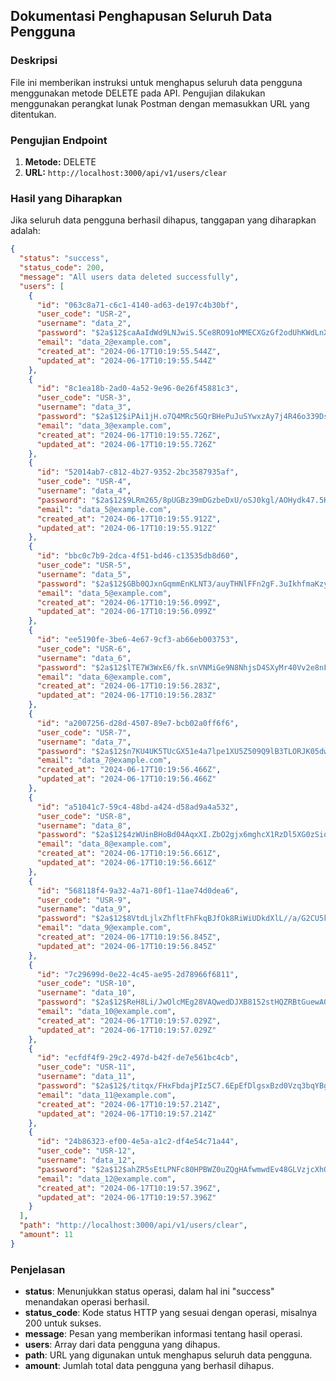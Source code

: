 ## Dokumentasi Penghapusan Seluruh Data Pengguna

### Deskripsi
File ini memberikan instruksi untuk menghapus seluruh data pengguna menggunakan metode DELETE pada API. Pengujian dilakukan menggunakan perangkat lunak Postman dengan memasukkan URL yang ditentukan.

### Pengujian Endpoint

1. **Metode:** DELETE
2. **URL:** `http://localhost:3000/api/v1/users/clear`

### Hasil yang Diharapkan

Jika seluruh data pengguna berhasil dihapus, tanggapan yang diharapkan adalah:

```json
{
  "status": "success",
  "status_code": 200,
  "message": "All users data deleted successfully",
  "users": [
    {
      "id": "063c8a71-c6c1-4140-ad63-de197c4b30bf",
      "user_code": "USR-2",
      "username": "data_2",
      "password": "$2a$12$caAaIdWd9LNJwiS.5Ce8RO91oMMECXGzGf2odUhKWdLnXaDqyOOdu",
      "email": "data_2@example.com",
      "created_at": "2024-06-17T10:19:55.544Z",
      "updated_at": "2024-06-17T10:19:55.544Z"
    },
    {
      "id": "8c1ea18b-2ad0-4a52-9e96-0e26f45881c3",
      "user_code": "USR-3",
      "username": "data_3",
      "password": "$2a$12$iPAi1jH.o7Q4MRc5GQrBHePuJuSYwxzAy7j4R46o339Ds3wZIVCgi",
      "email": "data_3@example.com",
      "created_at": "2024-06-17T10:19:55.726Z",
      "updated_at": "2024-06-17T10:19:55.726Z"
    },
    {
      "id": "52014ab7-c812-4b27-9352-2bc3587935af",
      "user_code": "USR-4",
      "username": "data_4",
      "password": "$2a$12$9LRm265/8pUGBz39mDGzbeDxU/oSJ0kgl/AOHydk47.5K0ASh5Vu2",
      "email": "data_5@example.com",
      "created_at": "2024-06-17T10:19:55.912Z",
      "updated_at": "2024-06-17T10:19:55.912Z"
    },
    {
      "id": "bbc0c7b9-2dca-4f51-bd46-c13535db8d60",
      "user_code": "USR-5",
      "username": "data_5",
      "password": "$2a$12$GBb0QJxnGqmmEnKLNT3/auyTHNlFFn2gF.3uIkhfmaKzyTnbaTZXO",
      "email": "data_5@example.com",
      "created_at": "2024-06-17T10:19:56.099Z",
      "updated_at": "2024-06-17T10:19:56.099Z"
    },
    {
      "id": "ee5190fe-3be6-4e67-9cf3-ab66eb003753",
      "user_code": "USR-6",
      "username": "data_6",
      "password": "$2a$12$lTE7W3WxE6/fk.snVNMiGe9N8NhjsD4SXyMr40Vv2e8nFZJZiY9GK",
      "email": "data_6@example.com",
      "created_at": "2024-06-17T10:19:56.283Z",
      "updated_at": "2024-06-17T10:19:56.283Z"
    },
    {
      "id": "a2007256-d28d-4507-89e7-bcb02a0ff6f6",
      "user_code": "USR-7",
      "username": "data_7",
      "password": "$2a$12$n7KU4UK5TUcGX51e4a7lpe1XU5Z509Q9lB3TLORJK05dwIrwd4TpS",
      "email": "data_7@example.com",
      "created_at": "2024-06-17T10:19:56.466Z",
      "updated_at": "2024-06-17T10:19:56.466Z"
    },
    {
      "id": "a51041c7-59c4-48bd-a424-d58ad9a4a532",
      "user_code": "USR-8",
      "username": "data_8",
      "password": "$2a$12$4zWUinBHoBd04AqxXI.ZbO2gjx6mghcX1RzDl5XG0zSioFedPEerm",
      "email": "data_8@example.com",
      "created_at": "2024-06-17T10:19:56.661Z",
      "updated_at": "2024-06-17T10:19:56.661Z"
    },
    {
      "id": "568118f4-9a32-4a71-80f1-11ae74d0dea6",
      "user_code": "USR-9",
      "username": "data_9",
      "password": "$2a$12$8VtdLjlxZhfltFhFkqBJfOk8RiWiUDkdXlL//a/G2CU5kyaVyQkEO",
      "email": "data_9@example.com",
      "created_at": "2024-06-17T10:19:56.845Z",
      "updated_at": "2024-06-17T10:19:56.845Z"
    },
    {
      "id": "7c29699d-0e22-4c45-ae95-2d78966f6811",
      "user_code": "USR-10",
      "username": "data_10",
      "password": "$2a$12$ReH8Li/JwOlcMEg28VAQwedDJXB8152stHQZRBtGuewA0nnPyWOUa",
      "email": "data_10@example.com",
      "created_at": "2024-06-17T10:19:57.029Z",
      "updated_at": "2024-06-17T10:19:57.029Z"
    },
    {
      "id": "ecfdf4f9-29c2-497d-b42f-de7e561bc4cb",
      "user_code": "USR-11",
      "username": "data_11",
      "password": "$2a$12$/titqx/FHxFbdajPIz5C7.6EpEfDlgsxBzd0Vzq3bqYBgj7Hiek4G",
      "email": "data_11@example.com",
      "created_at": "2024-06-17T10:19:57.214Z",
      "updated_at": "2024-06-17T10:19:57.214Z"
    },
    {
      "id": "24b86323-ef00-4e5a-a1c2-df4e54c71a44",
      "user_code": "USR-12",
      "username": "data_12",
      "password": "$2a$12$ahZR5sEtLPNFc80HPBWZ0uZQgHAfwmwdEv48GLVzjcXhQ6C8GiAPC",
      "email": "data_12@example.com",
      "created_at": "2024-06-17T10:19:57.396Z",
      "updated_at": "2024-06-17T10:19:57.396Z"
    }
  ],
  "path": "http://localhost:3000/api/v1/users/clear",
  "amount": 11
}
```

### Penjelasan
- **status**: Menunjukkan status operasi, dalam hal ini "success" menandakan operasi berhasil.
- **status_code**: Kode status HTTP yang sesuai dengan operasi, misalnya 200 untuk sukses.
- **message**: Pesan yang memberikan informasi tentang hasil operasi.
- **users**: Array dari data pengguna yang dihapus.
- **path**: URL yang digunakan untuk menghapus seluruh data pengguna.
- **amount**: Jumlah total data pengguna yang berhasil dihapus.
